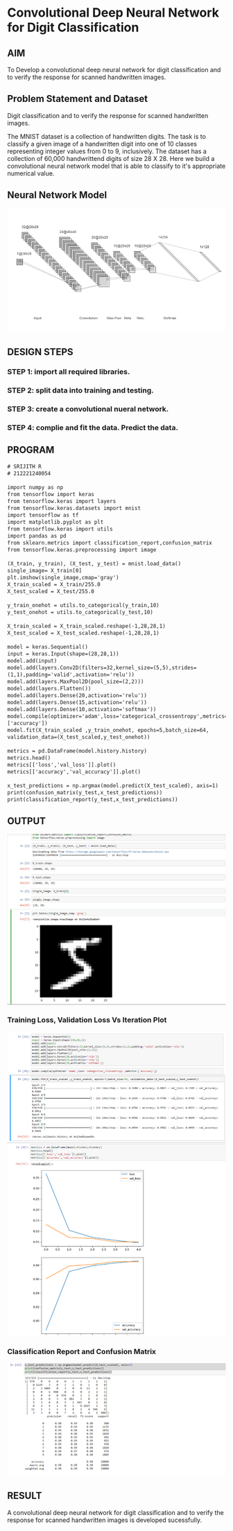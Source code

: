 # Convolutional Deep Neural Network for Digit Classification

## AIM

To Develop a convolutional deep neural network for digit classification and to verify the response for scanned handwritten images.

## Problem Statement and Dataset

Digit classification and to verify the response for scanned handwritten images.

The MNIST dataset is a collection of handwritten digits. The task is to classify a given image of a handwritten digit into one of 10 classes representing integer values from 0 to 9, inclusively. The dataset has a collection of 60,000 handwrittend digits of size 28 X 28. Here we build a convolutional neural network model that is able to classify to it's appropriate numerical value.

## Neural Network Model

![](op0.png)

## DESIGN STEPS

### STEP 1: import all required libraries.

### STEP 2: split data into training and testing.

### STEP 3: create a convolutional nueral network.

### STEP 4: complie and fit the data. Predict the data.

## PROGRAM

```
# SRIJITH R
# 212221240054

import numpy as np
from tensorflow import keras
from tensorflow.keras import layers
from tensorflow.keras.datasets import mnist
import tensorflow as tf
import matplotlib.pyplot as plt
from tensorflow.keras import utils
import pandas as pd
from sklearn.metrics import classification_report,confusion_matrix
from tensorflow.keras.preprocessing import image

(X_train, y_train), (X_test, y_test) = mnist.load_data()
single_image= X_train[0]
plt.imshow(single_image,cmap='gray')
X_train_scaled = X_train/255.0
X_test_scaled = X_test/255.0

y_train_onehot = utils.to_categorical(y_train,10)
y_test_onehot = utils.to_categorical(y_test,10)

X_train_scaled = X_train_scaled.reshape(-1,28,28,1)
X_test_scaled = X_test_scaled.reshape(-1,28,28,1)

model = keras.Sequential()
input = keras.Input(shape=(28,28,1))
model.add(input)
model.add(layers.Conv2D(filters=32,kernel_size=(5,5),strides=(1,1),padding='valid',activation='relu'))
model.add(layers.MaxPool2D(pool_size=(2,2)))
model.add(layers.Flatten())
model.add(layers.Dense(20,activation='relu'))
model.add(layers.Dense(15,activation='relu'))
model.add(layers.Dense(10,activation='softmax'))
model.compile(optimizer='adam',loss='categorical_crossentropy',metrics=['accuracy'])
model.fit(X_train_scaled ,y_train_onehot, epochs=5,batch_size=64, validation_data=(X_test_scaled,y_test_onehot))

metrics = pd.DataFrame(model.history.history)
metrics.head()
metrics[['loss','val_loss']].plot()
metrics[['accuracy','val_accuracy']].plot()

x_test_predictions = np.argmax(model.predict(X_test_scaled), axis=1)
print(confusion_matrix(y_test,x_test_predictions))
print(classification_report(y_test,x_test_predictions))

```

## OUTPUT

![](op1.png)

### Training Loss, Validation Loss Vs Iteration Plot

![](op2.png)
![](op3.png)

### Classification Report and Confusion Matrix

![](op4.png)

## RESULT

A convolutional deep neural network for digit classification and to verify the response for scanned handwritten images is developed sucessfully.
